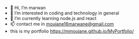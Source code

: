 - 👋 Hi, I’m marwan
- 👀 I’m interested in coding and technology in general
- 🌱 I’m currently learning node.js and react
- 📫 contact me in moujane16marwane@gmail.com
- this is my portfolio https://mmoujane.github.io/MyPortfolio/
